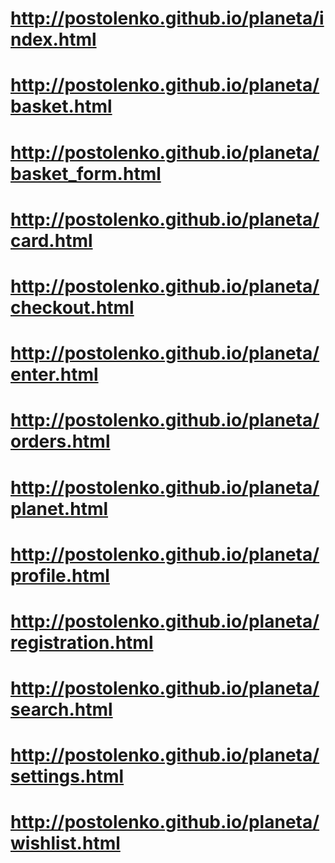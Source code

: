 # http://postolenko.github.io/planeta/index.html
# http://postolenko.github.io/planeta/basket.html
# http://postolenko.github.io/planeta/basket_form.html
# http://postolenko.github.io/planeta/card.html
# http://postolenko.github.io/planeta/checkout.html
# http://postolenko.github.io/planeta/enter.html
# http://postolenko.github.io/planeta/orders.html
# http://postolenko.github.io/planeta/planet.html
# http://postolenko.github.io/planeta/profile.html
# http://postolenko.github.io/planeta/registration.html
# http://postolenko.github.io/planeta/search.html
# http://postolenko.github.io/planeta/settings.html
# http://postolenko.github.io/planeta/wishlist.html